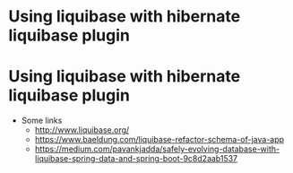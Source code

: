 # Using liquibase with hibernate liquibase plugin
# Using liquibase with hibernate liquibase plugin

* Some links
    * http://www.liquibase.org/
    * https://www.baeldung.com/liquibase-refactor-schema-of-java-app
    * https://medium.com/pavankjadda/safely-evolving-database-with-liquibase-spring-data-and-spring-boot-9c8d2aab1537